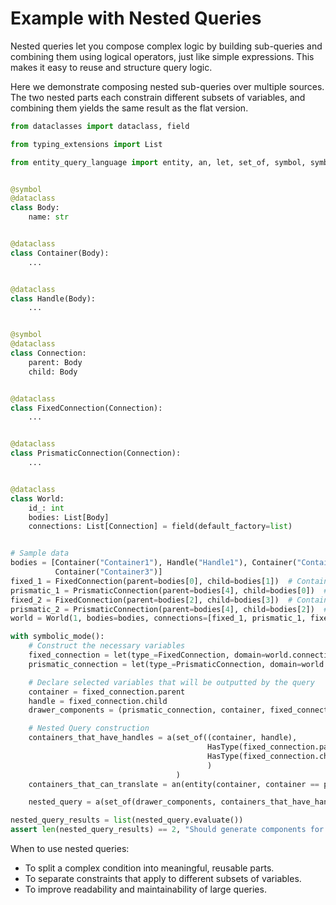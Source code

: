 # Example with Nested Queries

Nested queries let you compose complex logic by building sub-queries and combining them using logical operators, just
like simple expressions. This makes it easy to reuse and structure query logic.

Here we demonstrate composing nested sub-queries over multiple sources. The two nested parts each constrain different
subsets of variables, and combining them yields the same result as the flat version.

```python
from dataclasses import dataclass, field

from typing_extensions import List

from entity_query_language import entity, an, let, set_of, symbol, symbolic_mode, a, HasType


@symbol
@dataclass
class Body:
    name: str


@dataclass
class Container(Body):
    ...


@dataclass
class Handle(Body):
    ...


@symbol
@dataclass
class Connection:
    parent: Body
    child: Body


@dataclass
class FixedConnection(Connection):
    ...


@dataclass
class PrismaticConnection(Connection):
    ...


@dataclass
class World:
    id_: int
    bodies: List[Body]
    connections: List[Connection] = field(default_factory=list)


# Sample data
bodies = [Container("Container1"), Handle("Handle1"), Container("Container2"), Handle("Handle2"),
          Container("Container3")]
fixed_1 = FixedConnection(parent=bodies[0], child=bodies[1])  # Container1 -> Handle1
prismatic_1 = PrismaticConnection(parent=bodies[4], child=bodies[0])  # Container2 -> Container1
fixed_2 = FixedConnection(parent=bodies[2], child=bodies[3])  # Container2 -> Handle2
prismatic_2 = PrismaticConnection(parent=bodies[4], child=bodies[2])  # Container1 -> Container2
world = World(1, bodies=bodies, connections=[fixed_1, prismatic_1, fixed_2, prismatic_2])

with symbolic_mode():
    # Construct the necessary variables
    fixed_connection = let(type_=FixedConnection, domain=world.connections)
    prismatic_connection = let(type_=PrismaticConnection, domain=world.connections)

    # Declare selected variables that will be outputted by the query
    container = fixed_connection.parent
    handle = fixed_connection.child
    drawer_components = (prismatic_connection, container, fixed_connection, handle)

    # Nested Query construction
    containers_that_have_handles = a(set_of((container, handle),
                                            HasType(fixed_connection.parent, Container),
                                            HasType(fixed_connection.child, Handle)
                                            )
                                     )
    containers_that_can_translate = an(entity(container, container == prismatic_connection.child))

    nested_query = a(set_of(drawer_components, containers_that_have_handles & containers_that_can_translate))

nested_query_results = list(nested_query.evaluate())
assert len(nested_query_results) == 2, "Should generate components for 2 drawers"
``` 

When to use nested queries:

- To split a complex condition into meaningful, reusable parts.
- To separate constraints that apply to different subsets of variables.
- To improve readability and maintainability of large queries.

